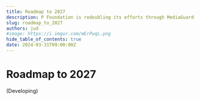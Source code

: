 ```yaml
---
title: Roadmap to 2027
description: P Foundation is redoubling its efforts through MediaGuard program, which has been steadfastly supporting journalists and media organizations for the past 2 years.
slug: roadmap_to_2027
authors: jud
#image: https://i.imgur.com/mErPwqL.png
hide_table_of_contents: true
date: 2024-03-31T09:00:00Z
---
```

# Roadmap to 2027

(Developing)